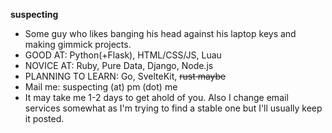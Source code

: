 **suspecting**
- Some guy who likes banging his head against his laptop keys and making gimmick projects.
- GOOD AT: Python(+Flask), HTML/CSS/JS, Luau
- NOVICE AT: Ruby, Pure Data, Django, Node.js
- PLANNING TO LEARN: Go, SvelteKit, ~~rust maybe~~
- Mail me: suspecting (at) pm (dot) me
- It may take me 1-2 days to get ahold of you. Also I change email services somewhat as I'm trying to find a stable one but I'll usually keep it posted.
